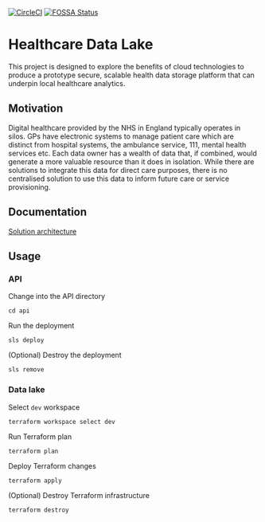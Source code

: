 [![CircleCI](https://circleci.com/gh/spe-uob/HealthcareLakeRepo.svg?style=shield&circle-token=7e5cdbd8560954c827bd8e0368dc7785e6d788f0)](https://app.circleci.com/pipelines/github/spe-uob/HealthcareLakeRepo)
[![FOSSA Status](https://app.fossa.com/api/projects/git%2Bgithub.com%2Fspe-uob%2FHealthcareLakeRepo.svg?type=shield)](https://app.fossa.com/projects/git%2Bgithub.com%2Fspe-uob%2FHealthcareLakeRepo?ref=badge_shield)

# Healthcare Data Lake
This project is designed to explore the benefits of cloud technologies to produce a prototype secure, scalable health data storage platform that can underpin local healthcare analytics.

## Motivation
Digital healthcare provided by the NHS in England typically operates in silos. GPs have electronic systems to manage patient care which are distinct from hospital systems, the ambulance service, 111, mental health services etc. Each data owner has a wealth of data that, if combined, would generate a more valuable resource than it does in isolation. While there are solutions to integrate this data for direct care purposes, there is no centralised solution to use this data to inform future care or service provisioning.

## Documentation
[Solution architecture](../main/docs/solution-architecture.pdf)

## Usage

### API
Change into the API directory
```
cd api
```
Run the deployment
```
sls deploy
```
(Optional) Destroy the deployment
```
sls remove
```

### Data lake
Select `dev` workspace
```
terraform workspace select dev
```
Run Terraform plan
```
terraform plan
```
Deploy Terraform changes
```
terraform apply
```
(Optional) Destroy Terraform infrastructure
```
terraform destroy
```
